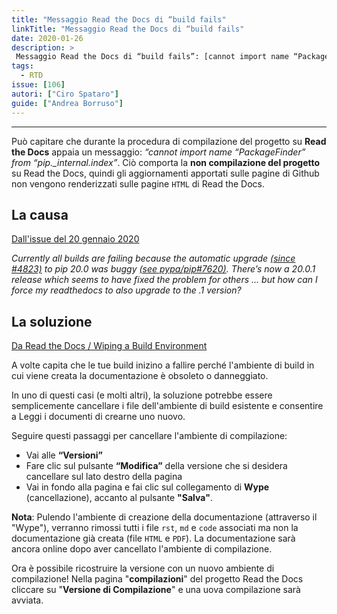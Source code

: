 ```yaml
---
title: "Messaggio Read the Docs di “build fails"
linkTitle: "Messaggio Read the Docs di “build fails"
date: 2020-01-26
description: >
 Messaggio Read the Docs di “build fails”: [cannot import name “PackageFinder” from “pip._internal.index”]
tags:
  - RTD
issue: [106]
autori: ["Ciro Spataro"]
guide: ["Andrea Borruso"]
---
```


---

Può capitare che durante la procedura di compilazione del progetto su **Read the Docs** appaia un messaggio: *“cannot import name “PackageFinder” from “pip._internal.index”*. Ciò comporta la **non compilazione del progetto** su Read the Docs, quindi gli aggiornamenti apportati sulle pagine di Github non vengono renderizzati sulle pagine `HTML` di Read the Docs.


## La causa
[Dall'issue del 20 gennaio 2020](https://github.com/readthedocs/readthedocs.org/issues/6554)

*Currently all builds are failing because the automatic upgrade [(since #4823)](https://github.com/readthedocs/readthedocs.org/issues/4823) to pip 20.0 was buggy [(see pypa/pip#7620)](https://github.com/pypa/pip/issues/7620). There’s now a 20.0.1 release which seems to have fixed the problem for others … but how can I force my readthedocs to also upgrade to the .1 version?*



## La soluzione
[Da Read the Docs / Wiping a Build Environment](https://docs.readthedocs.io/en/stable/guides/wipe-environment.html)

A volte capita che le tue build inizino a fallire perché l'ambiente di build in cui viene creata la documentazione è obsoleto o danneggiato.

In uno di questi casi (e molti altri), la soluzione potrebbe essere semplicemente cancellare i file dell'ambiente di build esistente e consentire a Leggi i documenti di crearne uno nuovo.

Seguire questi passaggi per cancellare l'ambiente di compilazione:
- Vai alle **“Versioni”**
- Fare clic sul pulsante **“Modifica”** della versione che si desidera cancellare sul lato destro della pagina
- Vai in fondo alla pagina e fai clic sul collegamento di **Wype** (cancellazione), accanto al pulsante **"Salva"**.

**Nota**: Pulendo l'ambiente di creazione della documentazione (attraverso il "Wype"), verranno rimossi tutti i file ``rst``, ``md`` e ``code`` associati ma non la documentazione già creata (file ``HTML`` e ``PDF``). La documentazione sarà ancora online dopo aver cancellato l'ambiente di compilazione.

Ora è possibile ricostruire la versione con un nuovo ambiente di compilazione! Nella pagina "**compilazioni**" del progetto Read the Docs cliccare su "**Versione di Compilazione**" e una uova compilazione sarà avviata.

